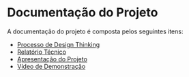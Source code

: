 # Documentação do Projeto

A documentação do projeto é composta pelos seguintes itens: 
 - [Processo de Design Thinking](https://miro.com/app/board/uXjVKUWmBIc=/)
 - [Relatório Técnico](https://github.com/EricMagalhaes1/Trabalho-Interdisciplinar-/blob/main/documentacao/relatorio/Relatorio_Template.md)
 - [Apresentação do Projeto](https://github.com/EricMagalhaes1/Trabalho-Interdisciplinar-/tree/main/documentacao/apresentacao)
 - [Vídeo de Demonstração]()
